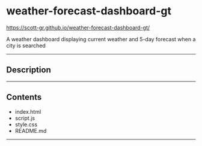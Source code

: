 # weather-forecast-dashboard-gt

https://scott-gr.github.io/weather-forecast-dashboard-gt/

A weather dashboard displaying current weather and 5-day forecast when a city is searched

<hr>

## Description

<hr>

## Contents
 * index.html
 * script.js
 * style.css
 * README.md

<hr>
